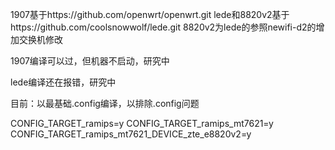 1907基于https://github.com/openwrt/openwrt.git
lede和8820v2基于https://github.com/coolsnowwolf/lede.git
8820v2为lede的参照newifi-d2的增加交换机修改


1907编译可以过，但机器不启动，研究中

lede编译还在报错，研究中

目前：以最基础.config编译，以排除.config问题


CONFIG_TARGET_ramips=y
CONFIG_TARGET_ramips_mt7621=y
CONFIG_TARGET_ramips_mt7621_DEVICE_zte_e8820v2=y
